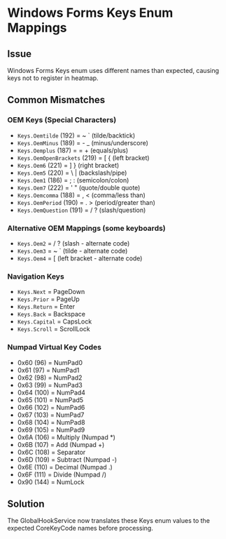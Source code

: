 # Windows Forms Keys Enum Mappings

## Issue
Windows Forms Keys enum uses different names than expected, causing keys not to register in heatmap.

## Common Mismatches

### OEM Keys (Special Characters)
- `Keys.Oemtilde` (192) = ~ ` (tilde/backtick)
- `Keys.OemMinus` (189) = - _ (minus/underscore)
- `Keys.Oemplus` (187) = = + (equals/plus)
- `Keys.OemOpenBrackets` (219) = [ { (left bracket)
- `Keys.Oem6` (221) = ] } (right bracket)  
- `Keys.Oem5` (220) = \ | (backslash/pipe)
- `Keys.Oem1` (186) = ; : (semicolon/colon)
- `Keys.Oem7` (222) = ' " (quote/double quote)
- `Keys.Oemcomma` (188) = , < (comma/less than)
- `Keys.OemPeriod` (190) = . > (period/greater than)
- `Keys.OemQuestion` (191) = / ? (slash/question)

### Alternative OEM Mappings (some keyboards)
- `Keys.Oem2` = / ? (slash - alternate code)
- `Keys.Oem3` = ~ ` (tilde - alternate code)
- `Keys.Oem4` = [ (left bracket - alternate code)

### Navigation Keys
- `Keys.Next` = PageDown
- `Keys.Prior` = PageUp
- `Keys.Return` = Enter
- `Keys.Back` = Backspace
- `Keys.Capital` = CapsLock
- `Keys.Scroll` = ScrollLock

### Numpad Virtual Key Codes
- 0x60 (96) = NumPad0
- 0x61 (97) = NumPad1
- 0x62 (98) = NumPad2
- 0x63 (99) = NumPad3
- 0x64 (100) = NumPad4
- 0x65 (101) = NumPad5
- 0x66 (102) = NumPad6
- 0x67 (103) = NumPad7
- 0x68 (104) = NumPad8
- 0x69 (105) = NumPad9
- 0x6A (106) = Multiply (Numpad *)
- 0x6B (107) = Add (Numpad +)
- 0x6C (108) = Separator
- 0x6D (109) = Subtract (Numpad -)
- 0x6E (110) = Decimal (Numpad .)
- 0x6F (111) = Divide (Numpad /)
- 0x90 (144) = NumLock

## Solution
The GlobalHookService now translates these Keys enum values to the expected CoreKeyCode names before processing.